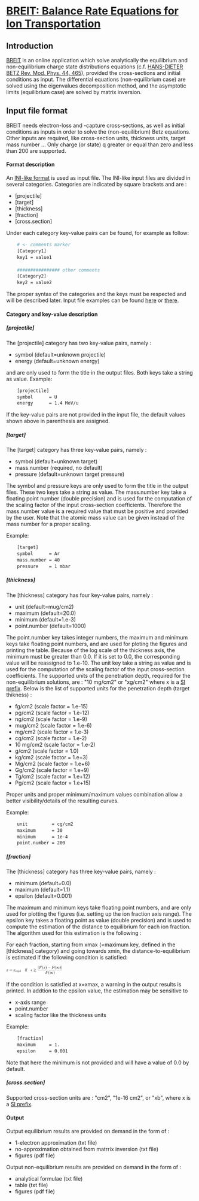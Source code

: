 # [BREIT: Balance Rate Equations for Ion Transportation](http://breit.gsi.de/)

## Introduction

[BREIT](http://breit.gsi.de/) is an online application which solve analytically the equilibrium and non-equilibrium charge state distributions equations (c.f. [HANS-DIETER BETZ Rev. Mod. Phys. 44, 465](http://journals.aps.org/rmp/abstract/10.1103/RevModPhys.44.465)), provided the cross-sections and initial conditions as input. 
The differential equations (non-equilibrium case) are solved using the eigenvalues decomposition method, and the asymptotic limits (equilibrium case) are solved by matrix inversion. 

## Input file format

BREIT needs electron-loss and -capture cross-sections, as well as initial conditions as inputs in order to solve the (non-equilibrium) Betz equations. Other inputs are required, like cross-section units, thickness units, target mass number ... Only charge (or state) q greater or equal than zero and less than 200 are supported. 

#### Format description

An [INI-like format](https://en.wikipedia.org/wiki/INI_file) is used as input file. The INI-like input files are divided in several categories. Categories are indicated by square brackets and are :

* [projectile]
* [target]
* [thickness]
* [fraction]
* [cross.section]

Under each category key-value pairs can be found, for example as follow:
```bash
    # <- comments marker
    [Category1]
    key1 = value1

    ################ other comments
    [Category2]
    key2 = value2
```

The proper syntax of the categories and the keys must be respected and will be described later.
Input file examples can be found [here](https://github.com/FAIR-BREIT/BREIT-CORE/blob/master/data/input/Example-8lvl-system-bis.txt) or [there](https://github.com/FAIR-BREIT/BREIT-CORE/blob/master/data/input/Example-15lvl-system.txt). 

#### Category and key-value description

##### [projectile]
The [projectile] category has two key-value pairs, namely :

* symbol (default=unknown projectile)
* energy (default=unknown energy)

and are only used to form the title in the output files. Both keys take a string as value.
Example:
```bash
    [projectile]
    symbol      = U
    energy      = 1.4 MeV/u
```

If the key-value pairs are not provided in the input file, the default values shown above in parenthesis are assigned.

##### [target]
The [target] category has three key-value pairs, namely :

* symbol      (default=unknown target)
* mass.number (required, no default)
* pressure    (default=unknown target pressure)

The symbol and pressure keys are only used to form the title in the output files. These two keys take a string as value. The mass.number key take a floating point number (double precision) and is used for the computation of the scaling factor of the input cross-section coefficients. Therefore the mass.number value is a required value that must be positive and provided by the user. Note that the atomic mass value can be given instead of the mass number for a proper scaling.

Example:
```bash
    [target]
    symbol      = Ar
    mass.number = 40
    pressure    = 1 mbar
```


##### [thickness]
The [thickness] category has four key-value pairs, namely :

* unit          (default=mug/cm2)
* maximum       (default=20.0)
* minimum       (default=1.e-3)
* point.number  (default=1000)

The point.number key takes integer numbers, the maximum and minimum keys take floating point numbers, and are used for ploting the figures and printing the table. Because of the log scale of the thickness axis, the minimum must be greater than 0.0. If it is set to 0.0, the corresponding value will be reassigned to 1.e-10. The unit key take a string as value and is used for the computation of the scaling factor of the input cross-section coefficients.
The supported units of the penetration depth, required for the non-equilibrium solutions, are : "10 mg/cm2" or "xg/cm2" where x is a [SI prefix](https://en.wikipedia.org/wiki/Metric_prefix). Below is the list of supported units for the penetration depth (target thikness) :

* fg/cm2        (scale factor =  1.e-15)
* pg/cm2        (scale factor =  1.e-12)
* ng/cm2        (scale factor =  1.e-9)
* mug/cm2       (scale factor =  1.e-6)
* mg/cm2        (scale factor =  1.e-3)
* cg/cm2        (scale factor =  1.e-2)
* 10 mg/cm2     (scale factor =  1.e-2)
* g/cm2         (scale factor =  1.0)
* kg/cm2        (scale factor =  1.e+3)
* Mg/cm2        (scale factor =  1.e+6)
* Gg/cm2        (scale factor =  1.e+9)
* Tg/cm2        (scale factor =  1.e+12)
* Pg/cm2        (scale factor =  1.e+15)

Proper units and proper minimum/maximum values combination allow a better visibility/details of the resulting curves.


Example:
```bash
    unit         = cg/cm2
    maximum      = 30
    minimum      = 1e-4
    point.number = 200
```


##### [fraction]
The [thickness] category has three key-value pairs, namely :

* minimum (default=0.0)
* maximum (default=1.1)
* epsilon (default=0.001)

The maximum and minimum keys take floating point numbers, and are only used for plotting the figures (i.e. setting up the ion fraction axis range). The epsilon key takes a floating point as value (double precision) and is used to compute the estimation of the distance to equilibrium for each ion fraction. The algorithm used for this estimation is the following :

For each fraction, starting from xmax (=maximum key, defined in the [thickness] category) and going towards xmin, the distance-to-equilibrium is estimated if the following condition is satisfied:

<img src="https://github.com/FAIR-BREIT/BREIT-DOC/blob/master/figures/distance-to-equilibrium-condition.png" width="150">

If the condition is satisfied at x=xmax, a warning in the output results is printed. In addtion to the epsilon value, the estimation may be sensitive to

* x-axis range
* point.number
* scaling factor like the thickness units



Example:
```bash
    [fraction]
    maximum     = 1.
    epsilon     = 0.001
```
Note that here the minimum is not provided and will have a value of 0.0 by default.



##### [cross.section]

Supported cross-section units are : "cm2", "1e-16 cm2", or "xb", where x is a [SI prefix](https://en.wikipedia.org/wiki/Metric_prefix). 




#### Output


Output equilibrium results are provided on demand in the form of :

* 1-electron approximation (txt file)
* no-approximation obtained from matrrix inversion (txt file)
* figures (pdf file)

Output non-equilibrium results are provided on demand in the form of :

* analytical formulae (txt file)
* table (txt file)
* figures (pdf file)






